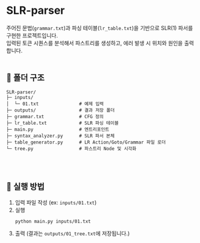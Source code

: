 # SLR-parser
주어진 문법(`grammar.txt`)과 파싱 테이블(`lr_table.txt`)을 기반으로 SLR(1) 파서를 구현한 프로젝트입니다.<br>
입력된 토큰 시퀀스를 분석해서 파스트리를 생성하고, 에러 발생 시 위치와 원인을 출력합니다.
<br><br>

## 📁 폴더 구조
```
SLR-parser/
├─ inputs/
│  └─ 01.txt               # 예제 입력
├─ outputs/                # 결과 저장 폴더
├─ grammar.txt             # CFG 정의
├─ lr_table.txt            # SLR 파싱 테이블
├─ main.py                 # 엔트리포인트
├─ syntax_analyzer.py      # SLR 파서 본체
├─ table_generator.py      # LR Action/Goto/Grammar 파일 로더
└─ tree.py                 # 파스트리 Node 및 시각화
```
<br><br>

## 🚀 실행 방법
1) 입력 파일 작성 (ex: `inputs/01.txt`)
2) 실행
   ```
   python main.py inputs/01.txt
   ```
3) 출력
   (결과는 `outputs/01_tree.txt`에 저장됩니다.)
